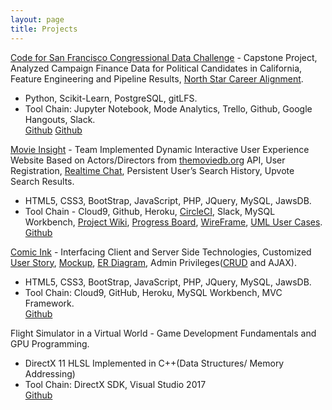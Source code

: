 ```yaml
---
layout: page
title: Projects
---
```


[Code for San Francisco Congressional Data Challenge](http://codeforsanfrancisco.org/) - Capstone Project, Analyzed Campaign Finance Data for Political Candidates in California, Feature Engineering and Pipeline Results, [North Star Career Alignment](https://docs.google.com/document/d/1uUj2jG5GzVfJjuf2d90VsctEQG7_4l5YCAF4HXYtKWw/edit?usp=sharing).
* Python, Scikit-Learn, PostgreSQL, gitLFS.
* Tool Chain: Jupyter Notebook, Mode Analytics, Trello, Github, Google Hangouts, Slack.
<br/><a class="openSourceLink" href="https://github.com/sfbrigade/datasci-congressional-data/tree/master/notebooks/sql"><i class="fab fa-github"></i> Github</a>
<a href="{{ site.githubUrl }}" class="fa fa-github-square" target="_blank">Github</a>


[Movie Insight](https://movie-insights.herokuapp.com/index.php) - Team Implemented Dynamic Interactive User Experience Website Based on Actors/Directors from [themoviedb.org](https://developers.themoviedb.org/3/movies/get-movie-details) API, User Registration, [Realtime Chat](https://github.com/philemmons/hw5-group4), Persistent User’s Search History, Upvote Search Results.
* HTML5, CSS3, BootStrap, JavaScript, PHP,  JQuery, MySQL, JawsDB.
* Tool Chain - Cloud9, Github, Heroku, [CircleCI](https://circleci.com/gh/CSUMB-SCD/group4_FinalProject),  Slack, MySQL Workbench, [Project Wiki](https://github.com/CSUMB-SCD/group4_FinalProject/wiki), [Progress Board](https://github.com/CSUMB-SCD/group4_FinalProject/projects/1), [WireFrame](https://github.com/CSUMB-SCD/group4_FinalProject/wiki/Wireframes), [UML User Cases](https://github.com/CSUMB-SCD/group4_FinalProject/wiki/Software-Design-Diagrams).
<br/><a class="openSourceLink" href="https://github.com/CSUMB-SCD/group4_FinalProject"><i class="fab fa-github"></i> Github</a>  


[Comic Ink](https://comix-ink.herokuapp.com/index.php) - Interfacing Client and Server Side Technologies, Customized [User Story](https://github.com/philemmons/Comic-Ink/blob/master/README.md), [Mockup](https://github.com/philemmons/Comic-Ink/blob/master/document/mockUpDesign.pdf), [ER Diagram](https://github.com/philemmons/Comic-Ink/blob/master/document/erDiagram.pdf), Admin Privileges([CRUD](https://en.wikipedia.org/wiki/Create,_read,_update_and_delete) and AJAX).
* HTML5, CSS3, BootStrap, JavaScript, PHP, JQuery, MySQL, JawsDB. 
* Tool Chain: Cloud9, GitHub, Heroku, MySQL Workbench, MVC Framework.
<br/><a class="openSourceLink" href="https://github.com/philemmons/Comic-Ink"><i class="fab fa-github"></i> Github</a>  


Flight Simulator in a Virtual World - Game Development Fundamentals and GPU Programming.
* DirectX 11 HLSL Implemented in C++(Data Structures/ Memory Addressing)
* Tool Chain: DirectX SDK, Visual Studio 2017
<br/><a class="openSourceLink" href="https://github.com/philemmons/Flight-Simulator-in-Virtual-World"><i class="fab fa-github"></i> Github</a>  
